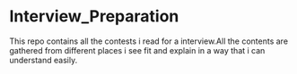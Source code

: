 # Interview_Preparation
This repo contains all the contests i read for a interview.All the contents are gathered from different places i see fit and explain in a way that i can understand easily.
